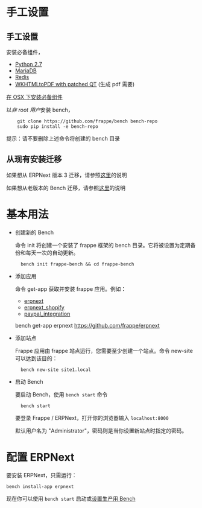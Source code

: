 # 手工设置

手工设置
--------------

安装必备组件，

* [Python 2.7](https://www.python.org/download/releases/2.7/)
* [MariaDB](https://mariadb.org/)
* [Redis](http://redis.io/topics/quickstart)
* [WKHTMLtoPDF with patched QT](http://wkhtmltopdf.org/downloads.html) (生成 pdf 需要)

[在 OSX 下安装必备组件](https://github.com/frappe/bench/wiki/Installing-Bench-Pre-requisites-on-MacOSX)

以*非 root 用户*安装 bench，

		git clone https://github.com/frappe/bench bench-repo
		sudo pip install -e bench-repo

提示：请不要删除上述命令将创建的 bench 目录


从现有安装迁移
------------------------------------

如果想从 ERPNext 版本 3 迁移，请参照[这里](https://github.com/frappe/bench/wiki/Migrating-from-ERPNext-version-3)的说明

如果想从老版本的 Bench 迁移，请参照[这里](https://github.com/frappe/bench/wiki/Migrating-from-old-bench)的说明


基本用法
===========

* 创建新的 Bench

	命令 init 将创建一个安装了 frappe 框架的 bench 目录。它将被设置为定期备份和每天一次的自动更新。

		bench init frappe-bench && cd frappe-bench

* 添加应用

	命令 get-app 获取并安装 frappe 应用。例如：
	
	- [erpnext](https://github.com/frappe/erpnext)
	- [erpnext_shopify](https://github.com/frappe/erpnext_shopify)
	- [paypal_integration](https://github.com/frappe/paypal_integration)
	
	bench get-app erpnext https://github.com/frappe/erpnext

* 添加站点

	Frappe 应用由 frappe 站点运行，您需要至少创建一个站点。命令 new-site 可以达到该目的：

		bench new-site site1.local

* 启动 Bench

	要启动 Bench，使用 `bench start` 命令

		bench start

	要登录 Frappe / ERPNext，打开你的浏览器输入 `localhost:8000`

	默认用户名为 "Administrator"，密码则是当你设置新站点时指定的密码。


配置 ERPNext
==================

要安装 ERPNext，只需运行：
```
bench install-app erpnext
```

现在你可以使用 `bench start` 启动或[设置生产用 Bench](setup-production.html)
